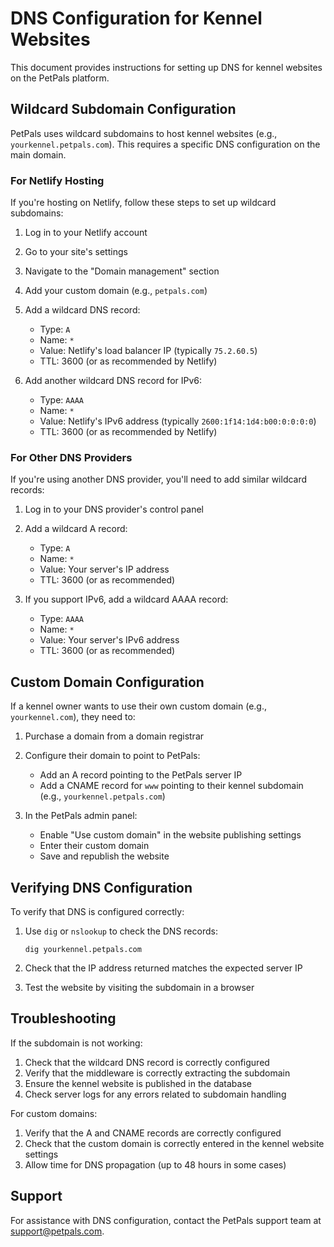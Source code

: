 # DNS Configuration for Kennel Websites

This document provides instructions for setting up DNS for kennel websites on the PetPals platform.

## Wildcard Subdomain Configuration

PetPals uses wildcard subdomains to host kennel websites (e.g., `yourkennel.petpals.com`). This requires a specific DNS configuration on the main domain.

### For Netlify Hosting

If you're hosting on Netlify, follow these steps to set up wildcard subdomains:

1. Log in to your Netlify account
2. Go to your site's settings
3. Navigate to the "Domain management" section
4. Add your custom domain (e.g., `petpals.com`)
5. Add a wildcard DNS record:
   - Type: `A`
   - Name: `*`
   - Value: Netlify's load balancer IP (typically `75.2.60.5`)
   - TTL: 3600 (or as recommended by Netlify)

6. Add another wildcard DNS record for IPv6:
   - Type: `AAAA`
   - Name: `*`
   - Value: Netlify's IPv6 address (typically `2600:1f14:1d4:b00:0:0:0:0`)
   - TTL: 3600 (or as recommended by Netlify)

### For Other DNS Providers

If you're using another DNS provider, you'll need to add similar wildcard records:

1. Log in to your DNS provider's control panel
2. Add a wildcard A record:
   - Type: `A`
   - Name: `*`
   - Value: Your server's IP address
   - TTL: 3600 (or as recommended)

3. If you support IPv6, add a wildcard AAAA record:
   - Type: `AAAA`
   - Name: `*`
   - Value: Your server's IPv6 address
   - TTL: 3600 (or as recommended)

## Custom Domain Configuration

If a kennel owner wants to use their own custom domain (e.g., `yourkennel.com`), they need to:

1. Purchase a domain from a domain registrar
2. Configure their domain to point to PetPals:
   - Add an A record pointing to the PetPals server IP
   - Add a CNAME record for `www` pointing to their kennel subdomain (e.g., `yourkennel.petpals.com`)

3. In the PetPals admin panel:
   - Enable "Use custom domain" in the website publishing settings
   - Enter their custom domain
   - Save and republish the website

## Verifying DNS Configuration

To verify that DNS is configured correctly:

1. Use `dig` or `nslookup` to check the DNS records:
   ```
   dig yourkennel.petpals.com
   ```

2. Check that the IP address returned matches the expected server IP

3. Test the website by visiting the subdomain in a browser

## Troubleshooting

If the subdomain is not working:

1. Check that the wildcard DNS record is correctly configured
2. Verify that the middleware is correctly extracting the subdomain
3. Ensure the kennel website is published in the database
4. Check server logs for any errors related to subdomain handling

For custom domains:

1. Verify that the A and CNAME records are correctly configured
2. Check that the custom domain is correctly entered in the kennel website settings
3. Allow time for DNS propagation (up to 48 hours in some cases)

## Support

For assistance with DNS configuration, contact the PetPals support team at support@petpals.com.
